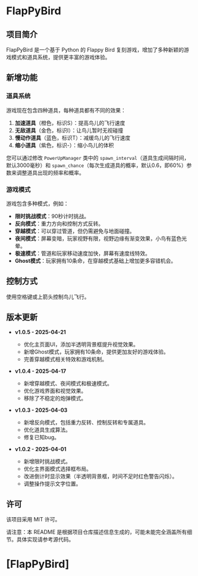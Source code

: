 # FlapPyBird

## 项目简介

FlapPyBird 是一个基于 Python 的 Flappy Bird 复刻游戏，增加了多种新颖的游戏模式和道具系统，提供更丰富的游戏体验。

## 新增功能

### 道具系统

游戏现在包含四种道具，每种道具都有不同的效果：

1. **加速道具**（橙色，标识S）：提高鸟儿的飞行速度
2. **无敌道具**（金色，标识I）：让鸟儿暂时无视碰撞
3. **慢动作道具**（蓝色，标识T）：减缓鸟儿的飞行速度
4. **缩小道具**（紫色，标识-）：缩小鸟儿的体积

您可以通过修改 `PowerUpManager` 类中的 `spawn_interval`（道具生成间隔时间，默认3000毫秒）和 `spawn_chance`（每次生成道具的概率，默认0.6，即60%）参数来调整道具出现的频率和概率。

### 游戏模式

游戏包含多种模式，例如：

*   **限时挑战模式**：90秒计时挑战。
*   **反向模式**：重力方向和控制方式反转。
*   **穿越模式**：可以穿过管道，但仍需避免与地面碰撞。
*   **夜间模式**：屏幕变暗，玩家视野有限，视野边缘有渐变效果，小鸟有蓝色光晕。
*   **极速模式**：管道和玩家移动速度加快，屏幕有速度线特效。
*   **Ghost模式**：玩家拥有10条命，在穿越模式基础上增加更多容错机会。

## 控制方式

使用空格键或上箭头控制鸟儿飞行。

## 版本更新

*   **v1.0.5 - 2025-04-21**
    *   优化主页面UI，添加半透明背景框提升视觉效果。
    *   新增Ghost模式，玩家拥有10条命，提供更加友好的游戏体验。
    *   完善穿越模式相关特效和游戏机制。

*   **v1.0.4 - 2025-04-17**
    *   新增穿越模式、夜间模式和极速模式。
    *   优化游戏界面和视觉效果。
    *   移除了不稳定的炮弹模式。

*   **v1.0.3 - 2025-04-03**
    *   新增反向模式，包括重力反转、控制反转和专属道具。
    *   优化道具生成算法。
    *   修复已知bug。

*   **v1.0.2 - 2025-04-01**
    *   新增限时挑战模式。
    *   优化主界面模式选择框布局。
    *   改进倒计时显示效果（半透明背景框，时间不足时红色警告闪烁）。
    *   调整操作提示文字位置。

## 许可

该项目采用 MIT 许可。

请注意：本 README 是根据项目仓库描述信息生成的，可能未能完全涵盖所有细节。具体实现请参考源代码。

[FlapPyBird]
===============
